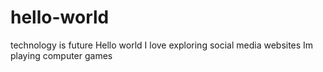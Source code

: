 # hello-world
technology is future
Hello world
I love exploring social media websites
Im playing computer games 
